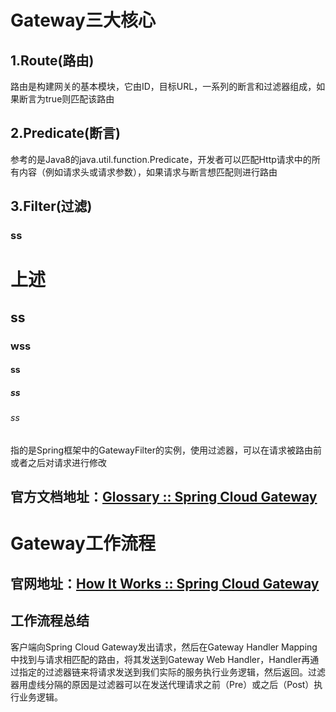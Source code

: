 # Gateway三大核心

## 1.Route(路由)

路由是构建网关的基本模块，它由ID，目标URL，一系列的断言和过滤器组成，如果断言为true则匹配该路由

## 2.Predicate(断言)

参考的是Java8的java.util.function.Predicate，开发者可以匹配Http请求中的所有内容（例如请求头或请求参数），如果请求与断言想匹配则进行路由

## 3.Filter(过滤)
### ss

# 上述
## ss
### wss

#### ss
##### ss

###### ss

指的是Spring框架中的GatewayFilter的实例，使用过滤器，可以在请求被路由前或者之后对请求进行修改

## 官方文档地址：[Glossary :: Spring Cloud Gateway](https://docs.spring.io/spring-cloud-gateway/reference/spring-cloud-gateway/glossary.html)



# Gateway工作流程

## 官网地址：[How It Works :: Spring Cloud Gateway](https://docs.spring.io/spring-cloud-gateway/reference/spring-cloud-gateway/how-it-works.html)


## 工作流程总结

客户端向Spring Cloud Gateway发出请求，然后在Gateway Handler Mapping中找到与请求相匹配的路由，将其发送到Gateway Web Handler，Handler再通过指定的过滤器链来将请求发送到我们实际的服务执行业务逻辑，然后返回。过滤器用虚线分隔的原因是过滤器可以在发送代理请求之前（Pre）或之后（Post）执行业务逻辑。